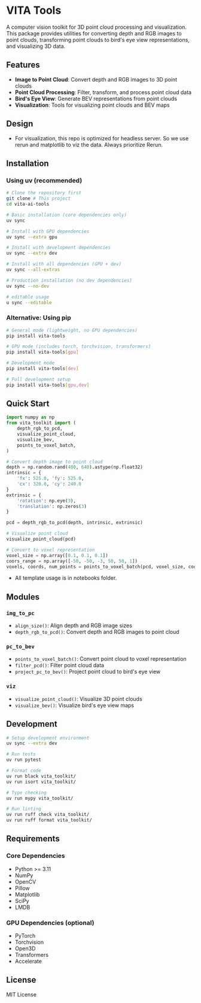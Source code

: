 # VITA Tools

A computer vision toolkit for 3D point cloud processing and visualization. This package provides utilities for converting depth and RGB images to point clouds, transforming point clouds to bird's eye view representations, and visualizing 3D data.

## Features

- **Image to Point Cloud**: Convert depth and RGB images to 3D point clouds
- **Point Cloud Processing**: Filter, transform, and process point cloud data
- **Bird's Eye View**: Generate BEV representations from point clouds
- **Visualization**: Tools for visualizing point clouds and BEV maps

## Design

- For visualization, this repo is optimized for headless server. So we use rerun and matplotlib to viz the data. Always prioritize Rerun.

## Installation

### Using uv (recommended)

```bash
# Clone the repository first
git clone # This project
cd vita-ai-tools

# Basic installation (core dependencies only)
uv sync

# Install with GPU dependencies
uv sync --extra gpu

# Install with development dependencies
uv sync --extra dev

# Install with all dependencies (GPU + dev)
uv sync --all-extras

# Production installation (no dev dependencies)
uv sync --no-dev

# editable usage 
u sync --editable
```

### Alternative: Using pip

```bash
# General mode (lightweight, no GPU dependencies)
pip install vita-tools

# GPU mode (includes torch, torchvision, transformers)
pip install vita-tools[gpu]

# Development mode
pip install vita-tools[dev]

# Full development setup
pip install vita-tools[gpu,dev]
```

## Quick Start

```python
import numpy as np
from vita_toolkit import (
    depth_rgb_to_pcd,
    visualize_point_cloud,
    visualize_bev,
    points_to_voxel_batch,
)

# Convert depth image to point cloud
depth = np.random.rand(480, 640).astype(np.float32)
intrinsic = {
    'fx': 525.0, 'fy': 525.0,
    'cx': 320.0, 'cy': 240.0
}
extrinsic = {
    'rotation': np.eye(3),
    'translation': np.zeros(3)
}

pcd = depth_rgb_to_pcd(depth, intrinsic, extrinsic)

# Visualize point cloud
visualize_point_cloud(pcd)

# Convert to voxel representation
voxel_size = np.array([0.1, 0.1, 0.1])
coors_range = np.array([-50, -50, -3, 50, 50, 1])
voxels, coords, num_points = points_to_voxel_batch(pcd, voxel_size, coors_range)
```

- All template usage is in notebooks folder.

## Modules

### `img_to_pc`

- `align_size()`: Align depth and RGB image sizes
- `depth_rgb_to_pcd()`: Convert depth and RGB images to point cloud

### `pc_to_bev`

- `points_to_voxel_batch()`: Convert point cloud to voxel representation
- `filter_pcd()`: Filter point cloud data
- `project_pc_to_bev()`: Project point cloud to bird's eye view

### `viz`

- `visualize_point_cloud()`: Visualize 3D point clouds
- `visualize_bev()`: Visualize bird's eye view maps

## Development

```bash
# Setup development environment
uv sync --extra dev

# Run tests
uv run pytest

# Format code
uv run black vita_toolkit/
uv run isort vita_toolkit/

# Type checking
uv run mypy vita_toolkit/

# Run linting
uv run ruff check vita_toolkit/
uv run ruff format vita_toolkit/
```

## Requirements

### Core Dependencies

- Python >= 3.11
- NumPy
- OpenCV
- Pillow
- Matplotlib
- SciPy
- LMDB

### GPU Dependencies (optional)

- PyTorch
- Torchvision
- Open3D
- Transformers
- Accelerate

## License

MIT License
